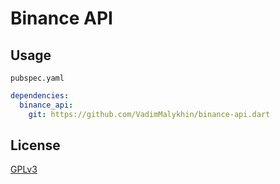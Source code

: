 # Binance API

## Usage

`pubspec.yaml`

```yaml
dependencies:
  binance_api:
    git: https://github.com/VadimMalykhin/binance-api.dart
```

## License

[GPLv3](COPYING)
